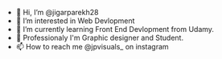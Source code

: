- 👋 Hi, I’m @jigarparekh28
- 👀 I’m interested in Web Devlopment
- 🌱 I’m currently learning Front End Devlopment from Udamy.
- 💞️ Professionaly I'm Graphic designer and Student.
- 📫 How to reach me @jpvisuals_ on instagram

<!---
jigarparekh28/jigarparekh28 is a ✨ special ✨ repository because its `README.md` (this file) appears on your GitHub profile.
You can click the Preview link to take a look at your changes.
--->
